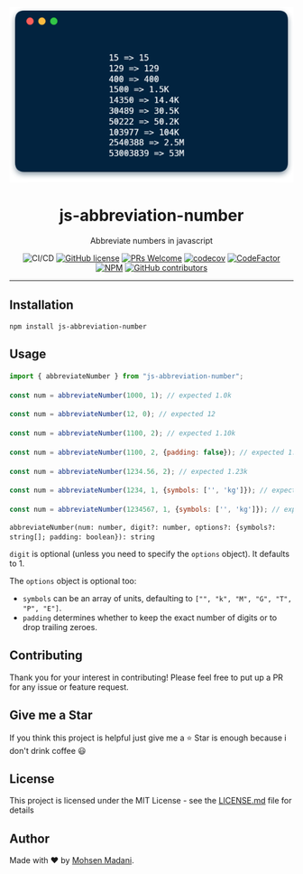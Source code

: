 <div align="center">
	<p align="center">
		<img src="./images/cover.png"/>
	</p>
	<h1 align="center">js-abbreviation-number</h1>
	<p align="center">Abbreviate numbers in javascript</p>

![CI/CD](https://github.com/moh3n9595/js-abbreviation-number/workflows/Continuous%20Integration/badge.svg)
[![GitHub license](https://img.shields.io/badge/license-MIT-blue.svg)](https://github.com/moh3n9595/js-abbreviation-number/blob/master/LICENSE)
[![PRs Welcome](https://img.shields.io/badge/PRs-welcome-orange.svg)](https://github.com/moh3n9595/js-abbreviation-number/compare)
[![codecov](https://codecov.io/gh/moh3n9595/js-abbreviation-number/branch/master/graph/badge.svg)](https://codecov.io/gh/moh3n9595/js-abbreviation-number) [![CodeFactor](https://www.codefactor.io/repository/github/moh3n9595/js-abbreviation-number/badge/master)](https://www.codefactor.io/repository/github/moh3n9595/js-abbreviation-number/overview/master)
[![NPM](https://img.shields.io/npm/v/js-abbreviation-number.svg)](https://www.npmjs.com/package/js-abbreviation-number)
[![GitHub contributors](https://img.shields.io/github/contributors/moh3n9595/js-abbreviation-number.svg)](https://GitHub.com/moh3n9595/js-abbreviation-number/contributors/)

</div>
<hr />

## Installation

```
npm install js-abbreviation-number
```

## Usage

```js
import { abbreviateNumber } from "js-abbreviation-number";

const num = abbreviateNumber(1000, 1); // expected 1.0k

const num = abbreviateNumber(12, 0); // expected 12

const num = abbreviateNumber(1100, 2); // expected 1.10k

const num = abbreviateNumber(1100, 2, {padding: false}); // expected 1.1k

const num = abbreviateNumber(1234.56, 2); // expected 1.23k

const num = abbreviateNumber(1234, 1, {symbols: ['', 'kg']}); // expected 1.2kg

const num = abbreviateNumber(1234567, 1, {symbols: ['', 'kg']}); // expected 1234.5kg

```

`abbreviateNumber(num: number, digit?: number, options?: {symbols?: string[]; padding: boolean}): string`

`digit` is optional (unless you need to specify the `options` object). It defaults to 1.

The `options` object is optional too:

- `symbols` can be an array of units, defaulting to `["", "k", "M", "G", "T", "P", "E"]`.
- `padding` determines whether to keep the exact number of digits or to drop trailing zeroes.


## Contributing

Thank you for your interest in contributing! Please feel free to put up a PR for any issue or feature request.

## Give me a Star

If you think this project is helpful just give me a ⭐️ Star is enough because i don't drink coffee 😃

## License

This project is licensed under the MIT License - see the [LICENSE.md](https://github.com/moh3n9595/js-abbreviation-number/blob/master/LICENSE) file for details

## Author

Made with ❤️ by [Mohsen Madani](https://github.com/moh3n9595).

